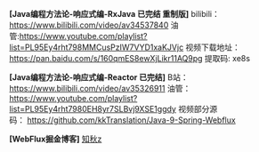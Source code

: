 
**[Java编程方法论-响应式编-RxJava 已完结 重制版]**
   bilibili：https://www.bilibili.com/video/av34537840
       油管:https://www.youtube.com/playlist?list=PL95Ey4rht798MMCusPzIW7VYD1xaKJVjc
视频下载地址：https://pan.baidu.com/s/160qmES8ewXjLikr11AQ9pg
     提取码: xe8s

**[Java编程方法论-响应式编-Reactor 已完结]** 
        B站：https://www.bilibili.com/video/av35326911
       油管：https://www.youtube.com/playlist?list=PL95Ey4rht7980EH8yr7SLBvj9XSE1ggdy
视频部分源码： https://github.com/kkTranslation/Java-9-Spring-Webflux

**[WebFlux掘金博客]**
      [知秋z](https://juejin.im/user/59c7640851882578e00ddf90)
      
